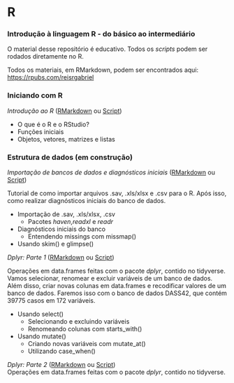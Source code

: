# R
### Introdução à linguagem R - do básico ao intermediário

O material desse repositório é educativo. Todos os *scripts* podem ser rodados diretamente no R.

Todos os materiais, em RMarkdown, podem ser encontrados aqui: https://rpubs.com/reisrgabriel

### Iniciando com R
  *Introdução ao R* ([RMarkdown](https://rpubs.com/reisrgabriel/IntroAoR) ou [Script](https://github.com/GabrielReisR/R/blob/master/intro%20ao%20r/intro%20ao%20r.R)) 
  - O que é o R e o RStudio?
  - Funções iniciais
  - Objetos, vetores, matrizes e listas
  
### Estrutura de dados (em construção)
  *Importação de bancos de dados e diagnósticos iniciais* ([RMarkdown](https://rpubs.com/reisrgabriel/importdiagn) ou [Script](https://github.com/GabrielReisR/R/blob/master/import%20e%20diagn/import%20e%20diagn.R))
  
Tutorial de como importar arquivos .sav, .xls/xlsx e .csv para o R. Após isso, como realizar diagnósticos iniciais do banco de dados.
  - Importação de .sav, .xls/xlsx, .csv
    - Pacotes _haven_,_readxl_ e _readr_
  - Diagnósticos iniciais do banco
    - Entendendo missings com missmap()
  - Usando skim() e glimpse()
  
  *Dplyr: Parte 1* ([RMarkdown](https://rpubs.com/reisrgabriel/dplyrPt1) ou [Script](https://github.com/GabrielReisR/R/blob/master/estrutura%20de%20dados/dplyr-parte-1.R))   

Operações em data.frames feitas com o pacote _dplyr_, contido no tidyverse. Vamos selecionar, renomear e excluir variáveis de um banco de dados. Além disso, criar novas colunas em data.frames e recodificar valores de um banco de dados. Faremos isso com o banco de dados DASS42, que contém 39775 casos em 172 variáveis.
  - Usando select()
    - Selecionando e excluindo variáveis
    - Renomeando colunas com starts_with()
  - Usando mutate()
    - Criando novas variáveis com mutate_at()
    - Utilizando case_when()
    
  *Dplyr: Parte 2* ([RMarkdown](https://rpubs.com/reisrgabriel/dplyrPt2) ou [Script](https://github.com/GabrielReisR/R/blob/master/estrutura%20de%20dados/estrutura%20de%20dados/dplyr-parte-2.R))   
Operações em data.frames feitas com o pacote _dplyr_, contido no tidyverse.
    

  
